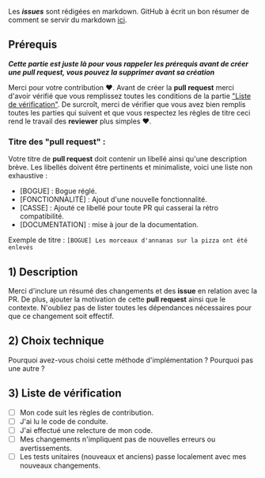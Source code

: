 Les ***issues*** sont rédigées en markdown. GitHub à écrit un bon résumer de comment se servir du
markdown [ici](https://guides.github.com/pdfs/markdown-cheatsheet-online.pdf).

## Prérequis

***Cette partie est juste là pour vous rappeler les prérequis avant de créer une pull request, vous pouvez la supprimer
avant sa création***

Merci pour votre contribution :heart:. Avant de créer la **pull request** merci d'avoir vérifié que vous remplissez
toutes les conditions de la partie ["Liste de vérification"](#Checks). De surcroît, merci de vérifier que vous avez bien
remplis toutes les parties qui suivent et que vous respectez les règles de titre ceci rend le travail des **reviewer**
plus simples :heart:.

### Titre des "pull request" :

Votre titre de **pull request** doit contenir un libellé ainsi qu'une description brève. Les libellés doivent être
pertinents et minimaliste, voici une liste non exhaustive :

- [BOGUE] : Bogue réglé.
- [FONCTIONNALITÉ] : Ajout d'une nouvelle fonctionnalité.
- [CASSE] : Ajouté ce libellé pour toute PR qui casserai la rétro compatibilité.
- [DOCUMENTATION] : mise à jour de la documentation.

Exemple de titre : `[BOGUE] Les morceaux d'annanas sur la pizza ont été enlevés`

## 1) Description

Merci d'inclure un résumé des changements et des **issue** en relation avec la PR. De plus, ajouter la motivation de
cette **pull request** ainsi que le contexte. N'oubliez pas de lister toutes les dépendances nécessaires pour que ce
changement soit effectif.

## 2) Choix technique

Pourquoi avez-vous choisi cette méthode d'implémentation ? Pourquoi pas une autre ?

## 3) Liste de vérification

- [ ] Mon code suit les règles de contribution.
- [ ] J'ai lu le code de conduite.
- [ ] J'ai effectué une relecture de mon code.
- [ ] Mes changements n'impliquent pas de nouvelles erreurs ou avertissements.
- [ ] Les tests unitaires (nouveaux et anciens) passe localement avec mes nouveaux changements.